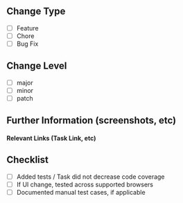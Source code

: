 ## Change Type

* [ ] Feature
* [ ] Chore
* [ ] Bug Fix

## Change Level

* [ ] major
* [ ] minor
* [ ] patch

## Further Information (screenshots, etc)

#### Relevant Links (Task Link, etc)

## Checklist

* [ ] Added tests / Task did not decrease code coverage
* [ ] If UI change, tested across supported browsers
* [ ] Documented manual test cases, if applicable
